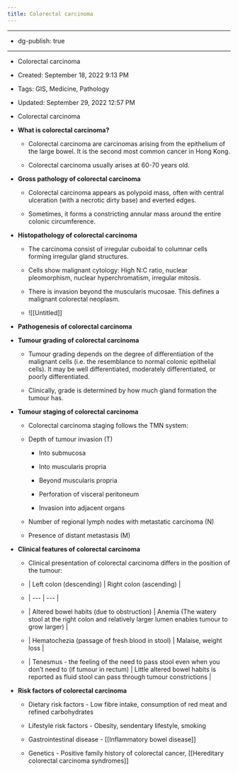 ```yaml
---
title: Colorectal carcinoma
---
```


- --

- dg-publish: true

- --

- Colorectal carcinoma

- Created: September 18, 2022 9:13 PM

- Tags: GIS, Medicine, Pathology

- Updated: September 29, 2022 12:57 PM

- Colorectal carcinoma

- **What is colorectal carcinoma?**
	 - Colorectal carcinoma are carcinomas arising from the epithelium of the large bowel. It is the second most common cancer in Hong Kong.

	 - Colorectal carcinoma usually arises at 60-70 years old.

- **Gross pathology of colorectal carcinoma**
	 - Colorectal carcinoma appears as polypoid mass, often with central ulceration (with a necrotic dirty base) and everted edges.

	 - Sometimes, it forms a constricting annular mass around the entire colonic circumference.

- **Histopathology of colorectal carcinoma**
	 - The carcinoma consist of irregular cuboidal to columnar cells forming irregular gland structures.

	 - Cells show malignant cytology: High N:C ratio, nuclear pleomorphism, nuclear hyperchromatism, irregular mitosis.

	 - There is invasion beyond the muscularis mucosae. This defines a malignant colorectal neoplasm.

	 - ![[Untitled]]

- **Pathogenesis of colorectal carcinoma**

- **Tumour grading of colorectal carcinoma**
	 - Tumour grading depends on the degree of differentiation of the malignant cells (i.e. the resemblance to normal colonic epithelial cells). It may be well differentiated, moderately differentiated, or poorly differentiated.

	 - Clinically, grade is determined by how much gland formation the tumour has.

- **Tumour staging of colorectal carcinoma**
	 - Colorectal carcinoma staging follows the TMN system:

	 - Depth of tumour invasion (T)
		 - Into submucosa

		 - Into muscularis propria

		 - Beyond muscularis propria

		 - Perforation of visceral peritoneum

		 - Invasion into adjacent organs

	 - Number of regional lymph nodes with metastatic carcinoma (N)

	 - Presence of distant metastasis (M)

- **Clinical features of colorectal carcinoma**
	 - Clinical presentation of colorectal carcinoma differs in the position of the tumour:

	 - | Left colon (descending) | Right colon (ascending) |

	 - | --- | --- |

	 - | Altered bowel habits (due to obstruction) | Anemia (The watery stool at the right colon and relatively larger lumen enables tumour to grow larger) |

	 - | Hematochezia (passage of fresh blood in stool) | Malaise, weight loss |

	 - | Tenesmus - the feeling of the need to pass stool even when you don’t need to (if tumour in rectum) | Little altered bowel habits is reported as fluid stool can pass through tumour constrictions |

- **Risk factors of colorectal carcinoma**
	 - Dietary risk factors - Low fibre intake, consumption of red meat and refined carbohydrates

	 - Lifestyle risk factors - Obesity, sendentary lifestyle, smoking

	 - Gastrointestinal disease - [[Inflammatory bowel disease]] 

	 - Genetics - Positive family history of colorectal cancer, [[Hereditary colorectal carcinoma syndromes]]
